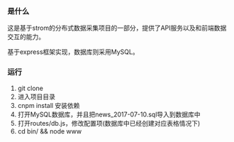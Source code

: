 ### 是什么

这是基于strom的分布式数据采集项目的一部分，提供了API服务以及和前端数据交互的能力。

基于express框架实现，数据库则采用MySQL。

### 运行

1. git clone 
2. 进入项目目录
3. cnpm install 安装依赖
4. 打开MySQL数据库，并且把news_2017-07-10.sql导入到数据库中
5. 打开routes/db.js，修改配置项(数据库中已经创建对应表格情况下)
6. cd bin/ && node www

